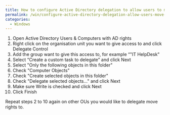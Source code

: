 ```yaml
---
title: How to configure Active Directory delegation to allow users to move computers between OUs
permalink: /win/configure-active-directory-delegation-allow-users-move-computers-ous/
categories:
  - Windows
---
```

  1. Open Active Directory Users & Computers with AD rights
  2. Right click on the organisation unit you want to give access to and click Delegate Control
  3. Add the group want to give this access to, for example “"IT HelpDesk"
  4. Select “Create a custom task to delegate” and click Next
  5. Select "Only the following objects in this folder"
  6. Check "Computer Objects"
  7. Check "Create selected objects in this folder"
  8. Check "Delegate selected objects..." and click Next
  9. Make sure Write is checked and click Next
 10. Click Finish

Repeat steps 2 to 10 again on other OUs you would like to delegate move rights to.
